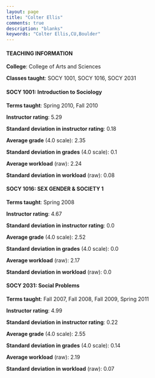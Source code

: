 ```yaml
---
layout: page
title: "Colter Ellis" 
comments: true
description: "blanks"
keywords: "Colter Ellis,CU,Boulder"
---
```

<head>
<script src="https://ajax.googleapis.com/ajax/libs/jquery/2.1.3/jquery.min.js"></script>
<script src="https://dl.dropboxusercontent.com/s/pc42nxpaw1ea4o9/highcharts.js?dl=0"></script>
<!-- <script src="../assets/js/highcharts.js"></script> -->
<style type="text/css">@font-face {
	font-family: "Bebas Neue";
	src: url(https://www.filehosting.org/file/details/544349/BebasNeue Regular.otf) format("opentype");
	}
	h1.Bebas { 
		font-family: "Bebas Neue", Verdana, Tahoma;
	}
</style>
</head>
	   
#### TEACHING INFORMATION

**College**: College of Arts and Sciences

**Classes taught**: SOCY 1001, SOCY 1016, SOCY 2031

#### SOCY 1001: Introduction to Sociology

**Terms taught**: Spring 2010, Fall 2010

**Instructor rating**: 5.29

**Standard deviation in instructor rating**: 0.18

**Average grade** (4.0 scale): 2.35

**Standard deviation in grades** (4.0 scale): 0.1

**Average workload** (raw): 2.24

**Standard deviation in workload** (raw): 0.08

#### SOCY 1016: SEX GENDER & SOCIETY 1

**Terms taught**: Spring 2008

**Instructor rating**: 4.67

**Standard deviation in instructor rating**: 0.0

**Average grade** (4.0 scale): 2.52

**Standard deviation in grades** (4.0 scale): 0.0

**Average workload** (raw): 2.17

**Standard deviation in workload** (raw): 0.0

#### SOCY 2031: Social Problems

**Terms taught**: Fall 2007, Fall 2008, Fall 2009, Spring 2011

**Instructor rating**: 4.99

**Standard deviation in instructor rating**: 0.22

**Average grade** (4.0 scale): 2.55

**Standard deviation in grades** (4.0 scale): 0.14

**Average workload** (raw): 2.19

**Standard deviation in workload** (raw): 0.07

